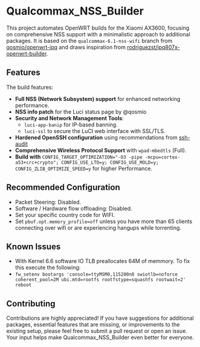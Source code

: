 # Qualcommax_NSS_Builder

This project automates OpenWRT builds for the Xiaomi AX3600, focusing on comprehensive NSS support with a minimalistic approach to additional packages. It is based on the `qualcommax-6.1-nss-wifi` branch from [qosmio/openwrt-ipq](https://github.com/qosmio/openwrt-ipq/tree/qualcommax-6.1-nss-wifi) and draws inspiration from [rodriguezst/ipq807x-openwrt-builder](https://github.com/rodriguezst/ipq807x-openwrt-builder).

## Features

The build features:
- **Full NSS (Network Subsystem) support** for enhanced networking performance.
- **NSS info patch** for the Luci status page by @qosmio
- **Security and Network Management Tools**:
  - `luci-app-banip` for IP-based banning.
  - `luci-ssl` to secure the LuCI web interface with SSL/TLS.
- **Hardened OpenSSH configuration** using recommendations from [ssh-audit](https://github.com/jtesta/ssh-audit)
- **Comprehensive Wireless Protocol Support** with `wpad-mbedtls` (Full).
- **Build with** `CONFIG_TARGET_OPTIMIZATION="-O3 -pipe -mcpu=cortex-a53+crc+crypto"; CONFIG_USE_LTO=y; CONFIG_USE_MOLD=y; CONFIG_ZLIB_OPTIMIZE_SPEED=y` for higher Performance.

## Recommended Configuration
- Packet Steering: Disabled.
- Software / Hardware flow offloading: Disabled.
- Set your specific country code for WIFI.
- Set `pbuf.opt.memory_profile=off` unless you have more than 65 clients connecting over wifi or are experiencing hangups while torrenting.

## Known Issues
- With Kernel 6.6 software IO TLB preallocates 64M of memmory. To fix this execute the following:
- `fw_setenv bootargs 'console=ttyMSM0,115200n8 swiotlb=noforce coherent_pool=2M ubi.mtd=rootfs rootfstype=squashfs rootwait=2'
reboot`
## Contributing

Contributions are highly appreciated! If you have suggestions for additional packages, essential features that are missing, or improvements to the existing setup, please feel free to submit a pull request or open an issue. Your input helps make Qualcommax_NSS_Builder even better for everyone.
